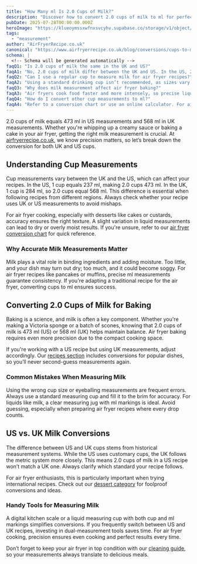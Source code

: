 ```yaml
---
title: "How Many ml Is 2.0 Cups of Milk?"
description: "Discover how to convert 2.0 cups of milk to ml for perfect baking and cooking every time. Get precise measurements now!"
pubDate: 2025-07-28T00:00:00.000Z
heroImage: "https://klueoymssxwfnxsvcyhv.supabase.co/storage/v1/object/public/Shmucket/how-many-ml-is-2-cups-of-milk.webp"
tags:
  - "measurement"
author: "AirFryerRecipe.co.uk"
canonical: "https://www.airfryerrecipe.co.uk/blog/conversions/cups-to-ml/how-many-ml-is-2-cups-of-milk"
schema: |
  <!-- Schema will be generated automatically -->
faqQ1: "Is 2.0 cups of milk the same in the UK and US?"
faqA1: "No, 2.0 cups of milk differ between the UK and US. In the US, 2.0 cups equal 473 ml, while in the UK, it’s 568 ml. Always check which measurement system your recipe uses to avoid errors."
faqQ2: "Can I use a regular cup to measure milk for air fryer recipes?"
faqA2: "Using a standard drinking cup isn’t recommended, as sizes vary. For accuracy, use a proper measuring cup or jug with ml markings. This ensures your air fryer recipes turn out perfectly every time."
faqQ3: "Why does milk measurement affect air fryer baking?"
faqA3: "Air fryers cook food faster and more intensely, so precise liquid measurements prevent dryness or sogginess. Too much or too little milk can alter texture, especially in cakes and batters."
faqQ4: "How do I convert other cup measurements to ml?"
faqA4: "Refer to a conversion chart or use an online calculator. For air fryer recipes, our <a href=https://www.airfryerrecipe.co.uk/air-fryer-conversion-chart>conversion guide</a> simplifies the process, ensuring accurate results."
---
```

<p>2.0 cups of milk equals 473 ml in US measurements and 568 ml in UK measurements. Whether you're whipping up a creamy sauce or baking a cake in your air fryer, getting the right milk measurement is crucial. At <a href=https://www.airfryerrecipe.co.uk/>airfryerrecipe.co.uk</a>, we know precision matters, so let’s break down the conversion for both UK and US cups.</p>  

<h2>Understanding Cup Measurements</h2>  
<p>Cup measurements vary between the UK and the US, which can affect your recipes. In the US, 1 cup equals 237 ml, making 2.0 cups 473 ml. In the UK, 1 cup is 284 ml, so 2.0 cups equal 568 ml. This difference is essential when following recipes from different regions. Always check whether your recipe uses UK or US measurements to avoid mishaps.</p>  

<p>For air fryer cooking, especially with desserts like cakes or custards, accuracy ensures the right texture. A slight variation in liquid measurements can lead to dry or overly moist results. If you're unsure, refer to our <a href=https://www.airfryerrecipe.co.uk/air-fryer-conversion-chart>air fryer conversion chart</a> for quick reference.</p>  

<h3>Why Accurate Milk Measurements Matter</h3>  
<p>Milk plays a vital role in binding ingredients and adding moisture. Too little, and your dish may turn out dry; too much, and it could become soggy. For air fryer recipes like pancakes or muffins, precise ml measurements guarantee consistency. If you're adapting a traditional recipe for the air fryer, converting cups to ml ensures success.</p>  

<h2>Converting 2.0 Cups of Milk for Baking</h2>  
<p>Baking is a science, and milk is often a key component. Whether you're making a Victoria sponge or a batch of scones, knowing that 2.0 cups of milk is 473 ml (US) or 568 ml (UK) helps maintain balance. Air fryer baking requires even more precision due to the compact cooking space.</p>  

<p>If you're working with a US recipe but using UK measurements, adjust accordingly. Our <a href=https://www.airfryerrecipe.co.uk/recipes>recipes section</a> includes conversions for popular dishes, so you’ll never second-guess measurements again.</p>  

<h3>Common Mistakes When Measuring Milk</h3>  
<p>Using the wrong cup size or eyeballing measurements are frequent errors. Always use a standard measuring cup and fill it to the brim for accuracy. For liquids like milk, a clear measuring jug with ml markings is ideal. Avoid guessing, especially when preparing air fryer recipes where every drop counts.</p>  

<h2>US vs. UK Milk Conversions</h2>  
<p>The difference between US and UK cups stems from historical measurement systems. While the US uses customary cups, the UK follows the metric system more closely. This means 2.0 cups of milk in a US recipe won’t match a UK one. Always clarify which standard your recipe follows.</p>  

<p>For air fryer enthusiasts, this is particularly important when trying international recipes. Check out our <a href=https://www.airfryerrecipe.co.uk/recipe-category/dessert>dessert category</a> for foolproof conversions and ideas.</p>  

<h3>Handy Tools for Measuring Milk</h3>  
<p>A digital kitchen scale or a liquid measuring cup with both cup and ml markings simplifies conversions. If you frequently switch between US and UK recipes, investing in dual-measurement tools saves time. For air fryer cooking, precision ensures even cooking and perfect results every time.</p>  

<p>Don’t forget to keep your air fryer in top condition with our <a href=https://www.airfryerrecipe.co.uk/air-fryer-cleaner>cleaning guide</a>, so your measurements always translate to delicious meals.</p>
